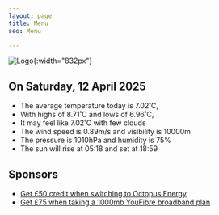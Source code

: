 ```yaml
---
layout: page
title: Menu
seo: Menu

---
```


![Logo](/images/logo.jpg){:width="832px"}

<!-- weather_marker starts -->
## On Saturday, 12 April 2025

- The average temperature today is 7.02˚C,
- With highs of 8.71˚C and lows of 6.96˚C,
- It may feel like 7.02˚C with few clouds
- The wind speed is 0.89m/s and visibility is 10000m
- The pressure is 1010hPa and humidity is 75%
- The sun will rise at 05:18 and set at 18:59

<!-- weather_marker ends -->

## Sponsors

- [Get £50 credit when switching to Octopus Energy](https://bit.ly/3oD1nnS)
- [Get £75 when taking a 1000mb YouFibre broadband plan](https://aklam.io/91zWhU?)



